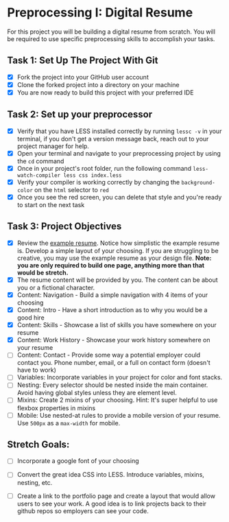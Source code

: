 # Preprocessing I: Digital Resume

For this project you will be building a digital resume from scratch. You will be required to use specific preprocessing skills to accomplish your tasks.  

## Task 1: Set Up The Project With Git

* [x] Fork the project into your GitHub user account
* [x] Clone the forked project into a directory on your machine
* [x] You are now ready to build this project with your preferred IDE

## Task 2: Set up your preprocessor
* [x] Verify that you have LESS installed correctly by running `lessc -v` in your terminal, if you don't get a version message back, reach out to your project manager for help.
* [x] Open your terminal and navigate to your preprocessing project by using the `cd` command
* [x] Once in your project's root folder, run the following command `less-watch-compiler less css index.less`
* [x] Verify your compiler is working correctly by changing the `background-color` on the `html` selector to `red`
* [x] Once you see the red screen, you can delete that style and you're ready to start on the next task

## Task 3: Project Objectives

* [x] Review the [example resume](resume-example.png).  Notice how simplistic the example resume is.  Develop a simple layout of your choosing. If you are struggling to be creative, you may use the example resume as your design file. 
**Note: you are only required to build one page, anything more than that would be stretch.**
* [x] The resume content will be provided by you. The content can be about you or a fictional character.  
* [x] Content: Navigation - Build a simple navigation with 4 items of your choosing
* [x] Content: Intro - Have a short introduction as to why you would be a good hire
* [x] Content: Skills - Showcase a list of skills you have somewhere on your resume
* [x] Content: Work History - Showcase your work history somewhere on your resume
* [ ] Content: Contact - Provide some way a potential employer could contact you.  Phone number, email, or a full on contact form (doesn't have to work)
* [ ] Variables: Incorporate variables in your project for color and font stacks.  
* [ ] Nesting: Every selector should be nested inside the main container.  Avoid having global styles unless they are element level.
* [ ] Mixins: Create 2 mixins of your choosing. Hint: It's super helpful to use flexbox properties in mixins
* [ ] Mobile: Use nested-at rules to provide a mobile version of your resume.  Use `500px` as a `max-width` for mobile. 

## Stretch Goals: 
* [ ] Incorporate a google font of your choosing
* [ ] Convert the great idea CSS into LESS.  Introduce variables, mixins, nesting, etc. 
* [ ] Create a link to the portfolio page and create a layout that would allow users to see your work.  A good idea is to link projects back to their github repos so employers can see your code.



